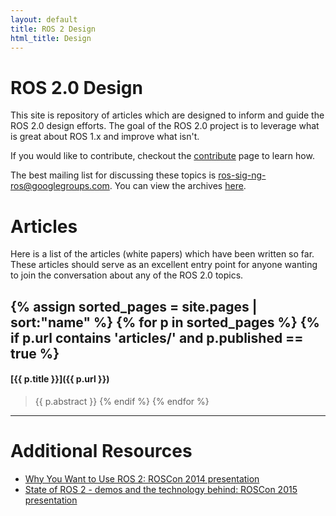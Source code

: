 ```yaml
---
layout: default
title: ROS 2 Design
html_title: Design
---
```


# ROS 2.0 Design

This site is repository of articles which are designed to inform and guide the ROS 2.0 design efforts.
The goal of the ROS 2.0 project is to leverage what is great about ROS 1.x and improve what isn't.

If you would like to contribute, checkout the [contribute](/contribute.html) page to learn how.

The best mailing list for discussing these topics is [ros-sig-ng-ros@googlegroups.com](mailto:ros-sig-ng-ros@googlegroups.com).
 You can view the archives [here](https://groups.google.com/forum/?fromgroups#!forum/ros-sig-ng-ros).

# Articles

Here is a list of the articles (white papers) which have been written so far. These articles should serve as an excellent entry point for anyone wanting to join the conversation about any of the ROS 2.0 topics.

{% assign sorted_pages = site.pages | sort:"name" %}
{% for p in sorted_pages %}
    {% if p.url contains 'articles/' and p.published == true %}
----

#### [{{ p.title }}]({{ p.url }})

> {{ p.abstract }}
    {% endif %}
{% endfor %}

----

<div class="unpublished" style="display: none;" markdown="1">
# Unpublished Articles

These articles are not finished or maybe not even started yet:

{% assign sorted_pages = site.pages | sort:"name" %}
{% for p in sorted_pages %}
    {% if p.url contains 'articles/' and p.published != true %}
----

#### [{{ p.title }}]({{ p.url }})

> {{ p.abstract }}
    {% endif %}
{% endfor %}

----
</div>

# Additional Resources

- [Why You Want to Use ROS 2: ROSCon 2014 presentation](http://www.osrfoundation.org/wordpress2/wp-content/uploads/2015/04/ROSCON-2014-Why-you-want-to-use-ROS-2.pdf) 
- [State of ROS 2 - demos and the technology behind: ROSCon 2015 presentation](http://roscon.ros.org/2015/presentations/state-of-ros2.pdf)

